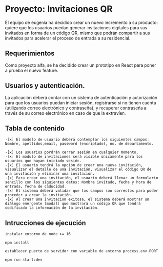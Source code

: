 # Proyecto: Invitaciones QR
El equipo de eugenia ha decidido crear un nuevo incremento a su producto: quiere que los usuarios puedan generar invitaciones digitales para sus invitados en forma de un código QR, mismo que podrán compartir a sus invitados para acelerar el proceso de entrada a su residencial.

## Requerimientos
Como proyecto alfa, se ha decidido crear un prototipo en React para poner a prueba el nuevo feature.

## Usuarios y autenticación.
La aplicación deberá contar con un sistema de autenticación y autorización para que los usuarios puedan iniciar sesión, registrarse si no tienen cuenta (utilizando correo electrónico y contraseña), y recuperar contraseña a través de su correo electrónico en caso de que la extravíen.

## Tabla de contenido

    -[x] El modelo de usuario deberá contemplar los siguientes campos: Nombre, apellidos,email, password (encriptado), no. de departamento.

    -[x] Los usuarios pordrán cerrar sesión en cualquier momento.
    -[x] El módulo de invitaciones será visible únicamente para los usuarios que hayan iniciado sesión.
    -[x] El usuario tendrá la opción de crear una nueva invitación, visualizar el detalle de una invitación, visualizar el código QR de una invitación y eliminar una invitación.
    -[x] Para crear una invitación, el usuario deberá llenar un formulario sencillo con los siguientes datos: Nombre invitado, fecha y hora de entrada, fecha de caducidad.
    -[x] El sistema deberá validar que los campos son correctos para poder proceder a crear la invitación.
    -[x] Al crear una invitacion exitosa, el sistema deberá mostrar un diálogo emergente (modal) que mostrará un código QR que tendrá codificado la información de la invitación.

## Intrucciones de ejecución

    instalar entorno de node >= 16 

    npm install 

    establecer puerto de servidor con variable de entorno process.env.PORT

    npm run start:dev



